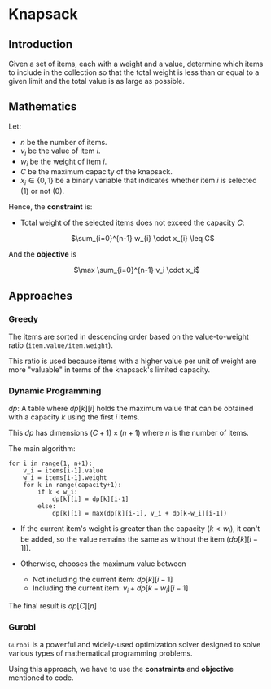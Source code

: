 # Knapsack

## Introduction

Given a set of items, each with a weight and a value, determine which items to include in the collection so that the total weight is less than or equal to a given limit and the total value is as large as possible.

## Mathematics

Let: 
- $n$ be the number of items.
- $v_i$ be the value of item $i$.
- $w_i$ be the weight of item $i$.
- $C$ be the maximum capacity of the knapsack.
- $x_i \in \{0,1\}$ be a binary variable that indicates whether item $i$ is selected ($1$) or not ($0$).

Hence, the **constraint** is:
- Total weight of the selected items does not exceed the capacity $C$: <p align="center">
$\sum_{i=0}^{n-1} w_{i} \cdot x_{i} \leq C$
</p>

And the **objective** is <p align="center">
$\max \sum_{i=0}^{n-1} v_i \cdot x_i$
</p>

## Approaches

### Greedy 

The items are sorted in descending order based on the value-to-weight ratio (`item.value/item.weight`). 

This ratio is used because items with a higher value per unit of weight are more "valuable" in terms of the knapsack's limited capacity.

### Dynamic Programming

$dp$: A table where $dp[k][i]$ holds the maximum value that can be obtained with a capacity $k$ using the first $i$ items. 

This $dp$ has dimensions $(C + 1) × (n + 1)$ where $n$ is the number of items.

The main algorithm:

```
for i in range(1, n+1):
    v_i = items[i-1].value
    w_i = items[i-1].weight
    for k in range(capacity+1):
        if k < w_i:
            dp[k][i] = dp[k][i-1]
        else:
            dp[k][i] = max(dp[k][i-1], v_i + dp[k-w_i][i-1])
```

- If the current item's weight is greater than the capacity ($k < w_i$), it can't be added, so the value remains the same as without the item ($dp[k][i-1]$).

- Otherwise, chooses the maximum value between 
    - Not including the current item: $dp[k][i-1]$
    - Including the current item: $v_i + dp[k-w_i][i-1]$

The final result is $dp[C][n]$

### Gurobi

```Gurobi``` is a powerful and widely-used optimization solver designed to solve various types of mathematical programming problems.

Using this approach, we have to use the **constraints** and **objective** mentioned to code.




